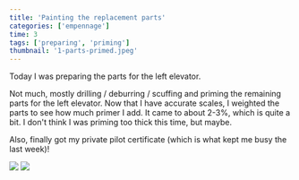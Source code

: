 ```yaml
---
title: 'Painting the replacement parts'
categories: ['empennage']
time: 3
tags: ['preparing', 'priming']
thumbnail: '1-parts-primed.jpeg'
---
```


Today I was preparing the parts for the left elevator.

<!-- more -->

Not much, mostly drilling / deburring / scuffing and priming the remaining parts for the left elevator. Now that I have accurate scales, I weighted the parts to see how much primer I add. It came to about 2-3%, which is quite a bit. I don't think I was priming too thick this time, but maybe.

Also, finally got my private pilot certificate (which is what kept me busy the last week)! 

![](0-parts-scuffed.jpeg)
![](1-parts-primed.jpeg)